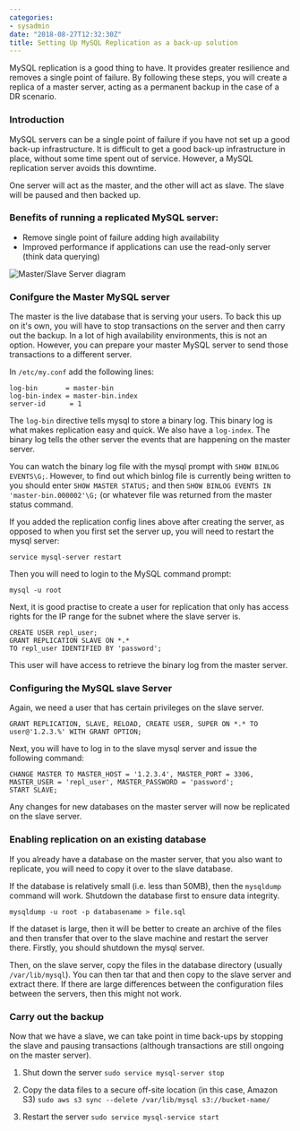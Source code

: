 ```yaml
---
categories:
- sysadmin
date: "2018-08-27T12:32:30Z"
title: Setting Up MySQL Replication as a back-up solution
---
```

MySQL replication is a good thing to have. It provides greater resilience and removes a single point of failure. By following these steps, you will create a replica of a master server, acting as a permanent backup in the case of a DR scenario.  

### Introduction

MySQL servers can be a single point of failure if you have not set up a good back-up infrastructure. It is difficult to get a good back-up infrastructure in place, without some time spent out of service. However, a MySQL replication server avoids this downtime.

One server will act as the master, and the other will act as slave. The slave will be paused and then backed up.


### Benefits of running a replicated MySQL server:

- Remove single point of failure adding high availability
- Improved performance if applications can use the read-only server (think data querying)


![Master/Slave Server diagram](https://s3.eu-west-2.amazonaws.com/kabads.monkeez.org/images/mysql_replication.png)


### Conifgure the Master MySQL server
The master is the live database that is serving your users. To back this up on it's own, you will have to stop transactions on the server and then carry out the backup. In a lot of high availability environments, this is not an option. However, you can prepare your master MySQL server to send those transactions to a different server.

In ```/etc/my.conf``` add the following lines:

```
log-bin       = master-bin
log-bin-index = master-bin.index
server-id      = 1
```

The ```log-bin``` directive tells mysql to store a binary log. This binary log is what makes replication easy and quick. We also have a ```log-index```. The binary log tells the other server the events that are happening on the master server. 

You can watch the binary log file with the mysql prompt with ```SHOW BINLOG EVENTS\G;```. However, to find out which binlog file is currently being written to you should enter ```SHOW MASTER STATUS;``` and then ```SHOW BINLOG EVENTS IN 'master-bin.000002'\G;``` (or whatever file was returned from the master status command.

If you added the replication config lines above after creating the server, as opposed to when you first set the server up, you will need to restart the mysql server:

    service mysql-server restart

Then you will need to login to the MySQL command prompt:

    mysql -u root

Next, it is good practise to create a user for replication that only has access rights for the IP range for the subnet where the slave server is.

    CREATE USER repl_user; 
    GRANT REPLICATION SLAVE ON *.*
    TO repl_user IDENTIFIED BY 'password';

This user will have access to retrieve the binary log from the master server.

### Configuring the MySQL slave Server

Again, we need a user that has certain privileges on the slave server.

```
GRANT REPLICATION, SLAVE, RELOAD, CREATE USER, SUPER ON *.* TO user@'1.2.3.%' WITH GRANT OPTION;
```

Next, you will have to log in to the slave mysql server and issue the following command:

```
CHANGE MASTER TO MASTER_HOST = '1.2.3.4', MASTER_PORT = 3306, MASTER_USER = 'repl_user', MASTER_PASSWORD = 'password';
START SLAVE;
```

Any changes for new databases on the master server will now be replicated on the slave server.

### Enabling replication on an existing database

If you already have a database on the master server, that you also want to replicate, you will need to copy it over to the slave database. 

If the database is relatively small (i.e. less than 50MB), then the ```mysqldump``` command will work. Shutdown the database first to ensure data integrity. 

```mysqldump -u root -p databasename > file.sql```

If the dataset is large, then it will be better to create an archive of the files and then transfer that over to the slave machine and restart the server there. Firstly, you should shutdown the mysql server. 

Then, on the slave server, copy the files in the database directory (usually ```/var/lib/mysql```). You can then tar that and then copy to the slave server and extract there. If there are large differences between the configuration files between the servers, then this might not work.

### Carry out the backup
Now that we have a slave, we can take point in time back-ups by stopping the slave and pausing transactions (although transactions are still ongoing on the master server).

1. Shut down the server ```sudo service mysql-server stop```

1. Copy the data files to a secure off-site location (in this case, Amazon S3) ```sudo aws s3 sync --delete /var/lib/mysql s3://bucket-name/```

1. Restart the server ```sudo service mysql-service start```

